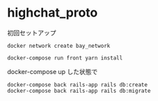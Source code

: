 # highchat_proto


初回セットアップ

```docker network create bay_network```

```docker-compose run front yarn install```

docker-compose up した状態で
```
docker-compose back rails-app rails db:create
docker-compose back rails-app rails db:migrate
```
